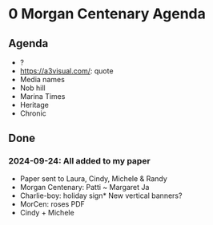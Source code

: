 # 0 Morgan Centenary Agenda

## Agenda

* ?
* https://a3visual.com/: quote
* Media names
* Nob hill
* Marina Times
* Heritage
* Chronic



## Done

### 2024-09-24: All added to my paper

* Paper sent to Laura, Cindy, Michele & Randy
* Morgan Centenary: Patti ~ Margaret Ja
* Charlie-boy: holiday sign* New vertical banners?
* MorCen: roses PDF
* Cindy + Michele
